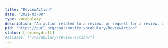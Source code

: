 ```yaml
---
title: "ReviewAction"
date: "2021-03-08"
type: vocabulary
description: "An action related to a review, or request for a review, of a resource"
pid: "https://purl.org/coar/notify_vocabulary/ReviewAction"
status: [review,draft]
#aliases: ["/vocabulary/review-action/"]
---
```


